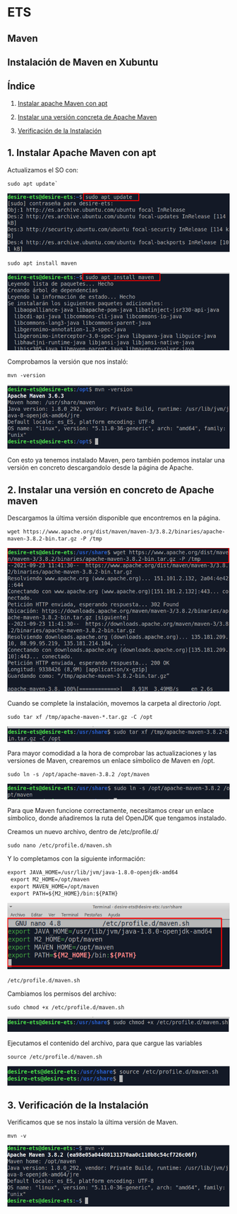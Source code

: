 # ETS

## Maven

## Instalación de Maven en Xubuntu

## Índice

1. [Instalar apache Maven con apt](#instalar1)

2. [Instalar una versión concreta de Apache Maven](#instalar2)

3. [Verificación de la Instalación](#instalar3)

## 1. Instalar Apache Maven con apt <a name="instalar1"></a>

Actualizamos el SO con:

````
sudo apt update`
````
![](./imagen/1.png)

````
sudo apt install maven
````
![](./imagen/2.png)

Comprobamos la versión que nos instaló:

````
mvn -version
````
![](./imagen/10.png)

Con esto ya tenemos instalado Maven, pero también podemos instalar una versión en concreto descargandolo desde la página de Apache.

## 2. Instalar una versión en concreto de Apache maven <a name="instalar2"></a>

Descargamos la última versión disponible que encontremos en la página.
````
wget https://www.apache.org/dist/maven/maven-3/3.8.2/binaries/apache-maven-3.8.2-bin.tar.gz -P /tmp
````

![](./imagen/4.png)

Cuando se complete la instalación, movemos la carpeta al directorio /opt.

````
sudo tar xf /tmp/apache-maven-*.tar.gz -C /opt
````
![](./imagen/5.png)


Para mayor comodidad a la hora de comprobar las actualizaciones y las versiones de Maven, crearemos un enlace símbolico de Maven en /opt.

````
sudo ln -s /opt/apache-maven-3.8.2 /opt/maven
````
![](./imagen/Screenshot_1.png)

Para que Maven funcione correctamente, necesitamos crear un enlace símbolico, donde añadiremos la ruta del OpenJDK que tengamos instalado.

Creamos un nuevo archivo, dentro de /etc/profile.d/

````
sudo nano /etc/profile.d/maven.sh
````

Y lo completamos con la siguiente información:

````
export JAVA_HOME=/usr/lib/jvm/java-1.8.0-openjdk-amd64
 export M2_HOME=/opt/maven
 export MAVEN_HOME=/opt/maven
 export PATH=${M2_HOME}/bin:${PATH}

````
![](./imagen/7.png)

````
/etc/profile.d/maven.sh
````

Cambiamos los permisos del archivo:

````
sudo chmod +x /etc/profile.d/maven.sh
````

![](./imagen/8.png)

Ejecutamos el contenido del archivo, para que cargue las variables

````
source /etc/profile.d/maven.sh
````

![](./imagen/9.png)

## 3. Verificación de la Instalación <a name="instalar3"></a>
Verificamos que se nos instalo la última versión de Maven.
````
mvn -v
````

![](./imagen/11.png)

